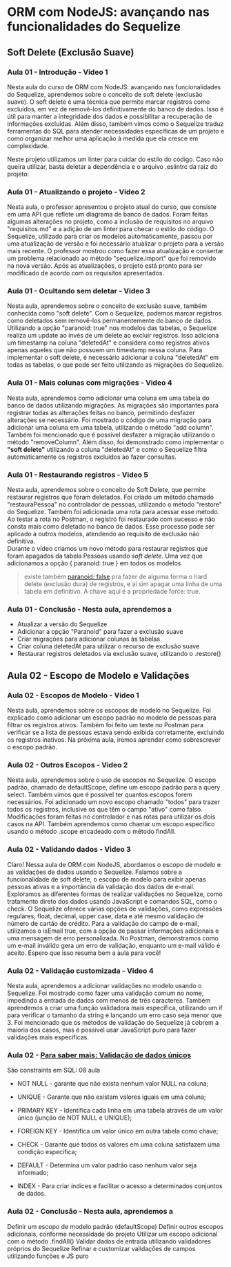 
# ORM com NodeJS: avançando nas funcionalidades do Sequelize

## Soft Delete (Exclusão Suave)

### Aula 01 - Introdução - Video 1

Nesta aula do curso de ORM com NodeJS: avançando nas funcionalidades do Sequelize, aprendemos sobre o conceito de soft delete (exclusão suave). O soft delete é uma técnica que permite marcar registros como excluídos, em vez de removê-los definitivamente do banco de dados. Isso é útil para manter a integridade dos dados e possibilitar a recuperação de informações excluídas. Além disso, também vimos como o Sequelize traduz ferramentas do SQL para atender necessidades específicas de um projeto e como organizar melhor uma aplicação à medida que ela cresce em complexidade.  

Neste projeto utilizamos um linter para cuidar do estilo do código. Caso não queira utilizar, basta deletar a dependência e o arquivo .eslintrc da raiz do projeto:

### Aula 01 - Atualizando o projeto - Video 2

Nesta aula, o professor apresentou o projeto atual do curso, que consiste em uma API que reflete um diagrama de banco de dados. Foram feitas algumas alterações no projeto, como a inclusão de requisitos no arquivo "requisitos.md" e a adição de um linter para checar o estilo do código. O Sequelize, utilizado para criar os modelos automaticamente, passou por uma atualização de versão e foi necessário atualizar o projeto para a versão mais recente. O professor mostrou como fazer essa atualização e consertar um problema relacionado ao método "sequelize.import" que foi removido na nova versão. Após as atualizações, o projeto está pronto para ser modificado de acordo com os requisitos apresentados.

### Aula 01 - Ocultando sem deletar - Video 3

Nesta aula, aprendemos sobre o conceito de exclusão suave, também conhecida como "soft delete". Com o Sequelize, podemos marcar registros como deletados sem removê-los permanentemente do banco de dados. Utilizando a opção "paranoid: true" nos modelos das tabelas, o Sequelize realiza um update ao invés de um delete ao excluir registros. Isso adiciona um timestamp na coluna "deletedAt" e considera como registros ativos apenas aqueles que não possuem um timestamp nessa coluna. Para implementar o soft delete, é necessário adicionar a coluna "deletedAt" em todas as tabelas, o que pode ser feito utilizando as migrações do Sequelize.  

### Aula 01 - Mais colunas com migrações - Video 4

Nesta aula, aprendemos como adicionar uma coluna em uma tabela do banco de dados utilizando migrações. As migrações são importantes para registrar todas as alterações feitas no banco, permitindo desfazer alterações se necessário. Foi mostrado o código de uma migração para adicionar uma coluna em uma tabela, utilizando o método "add column". Também foi mencionado que é possível desfazer a migração utilizando o método "removeColumn". Além disso, foi demonstrado como implementar o **"soft delete"** utilizando a coluna "deletedAt" e como o Sequelize filtra automaticamente os registros excluídos ao fazer consultas.

### Aula 01 - Restaurando registros - Video 5

Nesta aula, aprendemos sobre o conceito de Soft Delete, que permite restaurar registros que foram deletados. Foi criado um método chamado "restauraPessoa" no controlador de pessoas, utilizando o método "restore" do Sequelize. Também foi adicionada uma rota para acessar esse método. Ao testar a rota no Postman, o registro foi restaurado com sucesso e não consta mais como deletado no banco de dados. Esse processo pode ser aplicado a outros modelos, atendendo ao requisito de exclusão não definitiva.  
Durante o vídeo criamos um novo método para restaurar registros que foram apagados da tabela Pessoas usando _soft delete_. Uma vez que adicionamos a opção { paranoid: true } em todos os modelos  
> existe também [paranoid: false](https://cursos.alura.com.br/course/orm-nodejs-avancando-sequelize/task/79552)
  pra fazer de alguma forma o hard delete (exclusão dura) de registros, e aí sim apagar uma linha de uma tabela em definitivo. A chave aqui é a propriedade force: true.

### Aula 01 - Conclusão - Nesta aula, aprendemos a

- Atualizar a versão do Sequelize
- Adicionar a opção "Paranoid" para fazer a exclusão suave
- Criar migrações para adicionar colunas às tabelas
- Criar coluna deletedAt para utilizar o recurso de exclusão suave
- Restaurar registros deletados via exclusão suave, utilizando o .restore()  

## Aula 02 - Escopo de Modelo e Validações

### Aula 02 - Escopos de Modelo - Video 1

Nesta aula, aprendemos sobre os escopos de modelo no Sequelize. Foi explicado como adicionar um escopo padrão no modelo de pessoas para filtrar os registros ativos. Também foi feito um teste no Postman para verificar se a lista de pessoas estava sendo exibida corretamente, excluindo os registros inativos. Na próxima aula, iremos aprender como sobrescrever o escopo padrão.

### Aula 02 - Outros Escopos - Video 2

Nesta aula, aprendemos sobre o uso de escopos no Sequelize. O escopo padrão, chamado de defaultScope, define um escopo padrão para a query select. Também vimos que é possível ter quantos escopos forem necessários. Foi adicionado um novo escopo chamado "todos" para trazer todos os registros, inclusive os que têm o campo "ativo" como falso. Modificações foram feitas no controlador e nas rotas para utilizar os dois casos na API. Também aprendemos como chamar um escopo específico usando o método .scope encadeado com o método findAll.

### Aula 02 - Validando dados - Video 3

Claro! Nessa aula de ORM com NodeJS, abordamos o escopo de modelo e as validações de dados usando o Sequelize. Falamos sobre a funcionalidade de soft delete, o escopo de modelo para exibir apenas pessoas ativas e a importância da validação dos dados de e-mail. Exploramos as diferentes formas de realizar validações no Sequelize, como tratamento direto dos dados usando JavaScript e comandos SQL, como o check. O Sequelize oferece várias opções de validações, como expressões regulares, float, decimal, upper case, data e até mesmo validação de número de cartão de crédito. Para a validação do campo de e-mail, utilizamos o isEmail true, com a opção de passar informações adicionais e uma mensagem de erro personalizada. No Postman, demonstramos como um e-mail inválido gera um erro de validação, enquanto um e-mail válido é aceito. Espero que isso resuma bem a aula para você!

### Aula 02 - Validação customizada - Video 4

Nesta aula, aprendemos a adicionar validações no modelo usando o Sequelize. Foi mostrado como fazer uma validação comum no nome, impedindo a entrada de dados com menos de três caracteres. Também aprendemos a criar uma função validadora mais específica, utilizando um if para verificar o tamanho da string e lançando um erro caso seja menor que 3. Foi mencionado que os métodos de validação do Sequelize já cobrem a maioria dos casos, mas é possível usar JavaScript puro para fazer validações mais específicas.

### Aula 02 - [Para saber mais: Validação de dados únicos](https://cursos.alura.com.br/course/orm-nodejs-avancando-sequelize/task/79563)

São constraints em SQL: 08 aula  

- NOT NULL - garante que não exista nenhum valor NULL na coluna;

- UNIQUE - Garante que não existam valores iguais em uma coluna;

- PRIMARY KEY - Identifica cada linha em uma tabela através de um valor único (junção de NOT NULL e UNIQUE);

- FOREIGN KEY - Identifica um valor único em outra tabela como chave;

- CHECK - Garante que todos os valores em uma coluna satisfazem uma condição específica;

- DEFAULT - Determina um valor padrão caso nenhum valor seja informado;

- INDEX - Para criar índices e facilitar o acesso a determinados conjuntos de dados.

### Aula 02 - Conclusão - Nesta aula, aprendemos a

Definir um escopo de modelo padrão (defaultScope)
Definir outros escopos adicionais, conforme necessidade do projeto
Utilizar um escopo adicional com o método .findAll()
Validar dados de entrada utilizando validadores próprios do Sequelize
Refinar e customizar validações de campos utilizando funções e JS puro